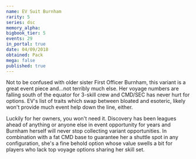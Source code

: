 ```yaml
---
name: EV Suit Burnham
rarity: 5
series: dsc
memory_alpha:
bigbook_tier: 5
events: 29
in_portal: true
date: 04/09/2018
obtained: Pack
mega: false
published: true
---
```


Not to be confused with older sister First Officer Burnham, this variant is a great event piece and...not terribly much else. Her voyage numbers are falling south of the equator for 3-skill crew and CMD/SEC has never hurt for options. EV's list of traits which swap between bloated and esoteric, likely won't provide much event help down the line, either. 

Luckily for her owners, you won't need it. Discovery has been leagues ahead of anything or anyone else in event opportunity for years and Burnham herself will never stop collecting variant opportunities. In combination with a fat CMD base to guarantee her a shuttle spot in any configuration, she's a fine behold option whose value swells a bit for players who lack top voyage options sharing her skill set.
